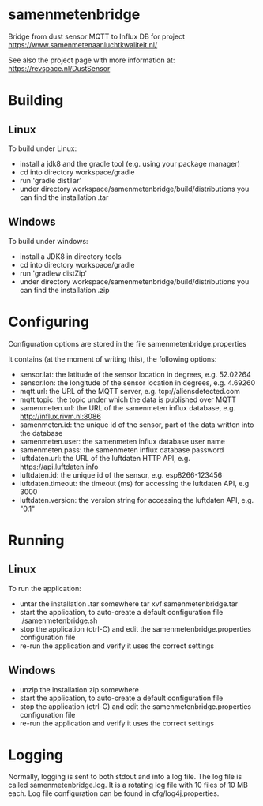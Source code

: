 # samenmetenbridge
Bridge from dust sensor MQTT to Influx DB for project https://www.samenmetenaanluchtkwaliteit.nl/

See also the project page with more information at:
https://revspace.nl/DustSensor

# Building
## Linux
To build under Linux:
* install a jdk8 and the gradle tool (e.g. using your package manager)
* cd into directory workspace/gradle
* run 'gradle distTar'
* under directory workspace/samenmetenbridge/build/distributions you can find the installation .tar 
## Windows
To build under windows:
* install a JDK8 in directory tools
* cd into directory workspace/gradle
* run 'gradlew distZip'
* under directory workspace/samenmetenbridge/build/distributions you can find the installation .zip

# Configuring
Configuration options are stored in the file samenmetenbridge.properties

It contains (at the moment of writing this), the following options:
* sensor.lat: the latitude of the sensor location in degrees, e.g. 52.02264
* sensor.lon: the longitude of the sensor location in degrees, e.g. 4.69260
* mqtt.url: the URL of the MQTT server, e.g. tcp://aliensdetected.com
* mqtt.topic: the topic under which the data is published over MQTT
* samenmeten.url: the URL of the samenmeten influx database, e.g. http://influx.rivm.nl:8086
* samenmeten.id: the unique id of the sensor, part of the data written into the database
* samenmeten.user: the samenmeten influx database user name
* samenmeten.pass: the samenmeten influx database password
* luftdaten.url: the URL of the luftdaten HTTP API, e.g. https://api.luftdaten.info
* luftdaten.id: the unique id of the sensor, e.g. esp8266-123456
* luftdaten.timeout: the timeout (ms) for accessing the luftdaten API, e.g 3000
* luftdaten.version: the version string for accessing the luftdaten API, e.g. "0.1"

# Running
## Linux
To run the application:
* untar the installation .tar somewhere
  tar xvf samenmetenbridge.tar
* start the application, to auto-create a default configuration file
  ./samenmetenbridge.sh
* stop the application (ctrl-C) and edit the samenmetenbridge.properties configuration file
* re-run the application and verify it uses the correct settings
## Windows
* unzip the installation zip somewhere
* start the application, to auto-create a default configuration file
* stop the application (ctrl-C) and edit the samenmetenbridge.properties configuration file
* re-run the application and verify it uses the correct settings

# Logging
Normally, logging is sent to both stdout and into a log file.
The log file is called samenmetenbridge.log. It is a rotating log file with 10 files of 10 MB each.
Log file configuration can be found in cfg/log4j.properties.

